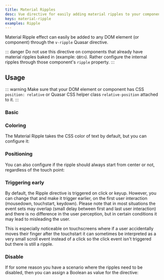 ```yaml
---
title: Material Ripples
desc: Vue directive for easily adding material ripples to your components and DOM elements.
keys: material-ripple
examples: Ripple
---
```

Material Ripple effect can easily be added to any DOM element (or component) through the `v-ripple` Quasar directive.

::: danger
Do not use this directive on components that already have material ripples baked in (example: `QBtn`). Rather configure the internal ripples through those component's `ripple` property.
:::

<doc-api file="Ripple" />

## Usage

::: warning
Make sure that your DOM element or component has CSS `position: relative` or Quasar CSS helper class `relative-position` attached to it.
:::

### Basic

<doc-example title="Basic" file="Basic" />

### Coloring

The Material Ripple takes the CSS color of text by default, but you can configure it:

<doc-example title="Colored" file="Colored" />

### Positioning

You can also configure if the ripple should always start from center or not, regardless of the touch point:

<doc-example title="Positioning" file="Positioning" />

### Triggering early

By default, the Ripple directive is triggered on click or keyup. However, you can change that and make it trigger earlier, on the first user interaction (mousedown, touchstart, keydown). Please note that in most situations the event sets may overlap (small delay between first and last user interaction) and there is no difference in the user perception, but in certain conditions it may lead to misleading the user.

This is especially noticeable on touchscreens where if a user accidentally moves their finger after the touchstart it can sometimes be interpreted as a very small scroll event instead of a click so the click event isn't triggered but there is still a ripple.

<doc-example title="Triggering immediately" file="Early" />

### Disable

If for some reason you have a scenario where the ripples need to be disabled, then you can assign a Boolean as value for the directive:

<doc-example title="Disable" file="Disable" />
